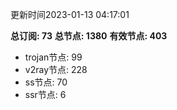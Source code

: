更新时间2023-01-13 04:17:01

**总订阅: 73**
**总节点: 1380**
**有效节点: 403**
- trojan节点: 99
- v2ray节点: 228
- ss节点: 70
- ssr节点: 6
